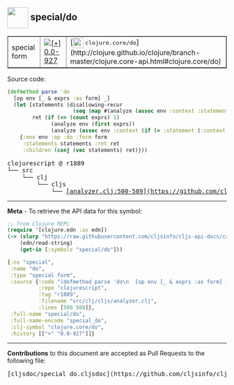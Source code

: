 ## <img width="48px" valign="middle" src="http://i.imgur.com/Hi20huC.png"> special/do

 <table border="1">
<tr>

<td>special form</td>
<td><a href="https://github.com/cljsinfo/cljs-api-docs/tree/0.0-927"><img valign="middle" alt="[+] 0.0-927" src="https://img.shields.io/badge/+-0.0--927-lightgrey.svg"></a> </td>
<td>
[<img height="24px" valign="middle" src="http://i.imgur.com/1GjPKvB.png"> <samp>clojure.core/do</samp>](http://clojure.github.io/clojure/branch-master/clojure.core-api.html#clojure.core/do)
</td>
</tr>
</table>






Source code:

```clj
(defmethod parse 'do
  [op env [_ & exprs :as form] _]
  (let [statements (disallowing-recur
                     (seq (map #(analyze (assoc env :context :statement) %) (butlast exprs))))
        ret (if (<= (count exprs) 1)
              (analyze env (first exprs))
              (analyze (assoc env :context (if (= :statement (:context env)) :statement :return)) (last exprs)))]
    {:env env :op :do :form form
     :statements statements :ret ret
     :children (conj (vec statements) ret)}))
```

 <pre>
clojurescript @ r1889
└── src
    └── clj
        └── cljs
            └── <ins>[analyzer.clj:500-509](https://github.com/clojure/clojurescript/blob/r1889/src/clj/cljs/analyzer.clj#L500-L509)</ins>
</pre>


---

__Meta__ - To retrieve the API data for this symbol:

```clj
;; from Clojure REPL
(require '[clojure.edn :as edn])
(-> (slurp "https://raw.githubusercontent.com/cljsinfo/cljs-api-docs/catalog/cljs-api.edn")
    (edn/read-string)
    (get-in [:symbols "special/do"]))
```

```clj
{:ns "special",
 :name "do",
 :type "special form",
 :source {:code "(defmethod parse 'do\n  [op env [_ & exprs :as form] _]\n  (let [statements (disallowing-recur\n                     (seq (map #(analyze (assoc env :context :statement) %) (butlast exprs))))\n        ret (if (<= (count exprs) 1)\n              (analyze env (first exprs))\n              (analyze (assoc env :context (if (= :statement (:context env)) :statement :return)) (last exprs)))]\n    {:env env :op :do :form form\n     :statements statements :ret ret\n     :children (conj (vec statements) ret)}))",
          :repo "clojurescript",
          :tag "r1889",
          :filename "src/clj/cljs/analyzer.clj",
          :lines [500 509]},
 :full-name "special/do",
 :full-name-encode "special_do",
 :clj-symbol "clojure.core/do",
 :history [["+" "0.0-927"]]}

```

---

__Contributions__ to this document are accepted as Pull Requests to the following file:

 <pre>
[cljsdoc/special_do.cljsdoc](https://github.com/cljsinfo/cljs-api-docs/blob/master/cljsdoc/special_do.cljsdoc)
</pre>

